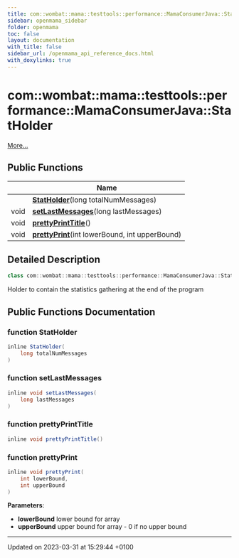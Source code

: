 ```yaml
---
title: com::wombat::mama::testtools::performance::MamaConsumerJava::StatHolder
sidebar: openmama_sidebar
folder: openmama
toc: false
layout: documentation
with_title: false
sidebar_url: /openmama_api_reference_docs.html
with_doxylinks: true
---
```


# com::wombat::mama::testtools::performance::MamaConsumerJava::StatHolder



 [More...](#detailed-description)

## Public Functions

|                | Name           |
| -------------- | -------------- |
| | **[StatHolder](classcom_1_1wombat_1_1mama_1_1testtools_1_1performance_1_1MamaConsumerJava_1_1StatHolder.html#function-statholder)**(long totalNumMessages) |
| void | **[setLastMessages](classcom_1_1wombat_1_1mama_1_1testtools_1_1performance_1_1MamaConsumerJava_1_1StatHolder.html#function-setlastmessages)**(long lastMessages) |
| void | **[prettyPrintTitle](classcom_1_1wombat_1_1mama_1_1testtools_1_1performance_1_1MamaConsumerJava_1_1StatHolder.html#function-prettyprinttitle)**() |
| void | **[prettyPrint](classcom_1_1wombat_1_1mama_1_1testtools_1_1performance_1_1MamaConsumerJava_1_1StatHolder.html#function-prettyprint)**(int lowerBound, int upperBound) |

## Detailed Description

```java
class com::wombat::mama::testtools::performance::MamaConsumerJava::StatHolder;
```


Holder to contain the statistics gathering at the end of the program 

## Public Functions Documentation

### function StatHolder

```java
inline StatHolder(
    long totalNumMessages
)
```


### function setLastMessages

```java
inline void setLastMessages(
    long lastMessages
)
```


### function prettyPrintTitle

```java
inline void prettyPrintTitle()
```


### function prettyPrint

```java
inline void prettyPrint(
    int lowerBound,
    int upperBound
)
```


**Parameters**: 

  * **lowerBound** lower bound for array 
  * **upperBound** upper bound for array - 0 if no upper bound 


-------------------------------

Updated on 2023-03-31 at 15:29:44 +0100